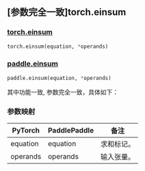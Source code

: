 ## [参数完全一致]torch.einsum

### [torch.einsum](https://pytorch.org/docs/1.13/generated/torch.einsum.html#torch.einsum)

```python
torch.einsum(equation, *operands)
```

### [paddle.einsum](https://www.paddlepaddle.org.cn/documentation/docs/zh/api/paddle/einsum_cn.html)

```python
paddle.einsum(equation, *operands)
```

其中功能一致, 参数完全一致，具体如下：

### 参数映射

| PyTorch  | PaddlePaddle | 备注       |
| -------- | ------------ | ---------- |
| equation | equation     | 求和标记。 |
| operands | operands     | 输入张量。 |
